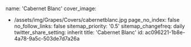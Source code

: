 name: 'Cabernet Blanc'
cover_image:
  - /assets/img/Grapes/Covers/cabernetblanc.jpg
page_no_index: false
no_follow_links: false
sitemap_priority: '0.5'
sitemap_changefreq: daily
twitter_share_setting: inherit
title: 'Cabernet Blanc'
id: ac096221-1b8e-4a78-9a5c-503de7d7a26a
